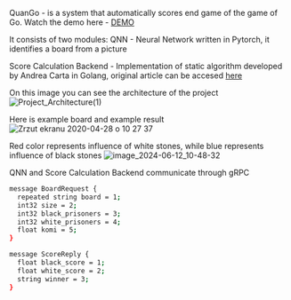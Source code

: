 QuanGo - is a system that automatically scores end game of the game of Go. Watch the demo here - [DEMO](https://youtu.be/q-ro1xduwbM?si=kisFHCjHIcphq8ay)

It consists of two modules:
QNN - Neural Network written in Pytorch, it identifies a board from a picture

Score Calculation Backend - Implementation of static algorithm developed by Andrea Carta in Golang, original article can be accesed [here](https://www.uni-trier.de/fileadmin/fb4/prof/BWL/FIN/Veranstaltungen/A_static_method_for_computing_the_score_of_a_Go_game__Carta_.pdf)

On this image you can see the architecture of the project
![Project_Architecture(1)](https://github.com/user-attachments/assets/5844522b-f288-4b1c-93c6-41fd155ce823)

Here is example board and example result
![Zrzut ekranu 2020-04-28 o 10 27 37](https://github.com/user-attachments/assets/d6a7d272-0e6b-4f0f-855f-4f844df27960)

Red color represents influence of white stones, while blue represents influence of black stones
![image_2024-06-12_10-48-32](https://github.com/user-attachments/assets/e20cef20-9a9d-469e-8aa0-fec9cf11b2bf)

QNN and Score Calculation Backend communicate through gRPC
```sh
message BoardRequest {
  repeated string board = 1; 
  int32 size = 2;            
  int32 black_prisoners = 3; 
  int32 white_prisoners = 4; 
  float komi = 5;            
}

message ScoreReply {
  float black_score = 1;
  float white_score = 2;
  string winner = 3;
}
```
